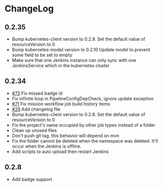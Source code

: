   

# ChangeLog

## 0.2.35

-   Bump kubernetes-client version to 0.2.9. Set the default value of
    resourceVersion to 0
-   Bump kubernetes-model version to 0.2.10 Update model to prevent some
    field to be set to empty
-   Make sure that one Jenkins instance can only sync with one
    JenkinsService which in the kubernetes cluster

## 0.2.34

-   [\#73](https://github.com/alauda/alauda-devops-sync-plugin/pull/73) Fix
    missed badge id
-   Fix infinite loop in PipelineConfigDepCheck, ignore update exception
-   [\#71](https://github.com/alauda/alauda-devops-sync-plugin/issues/71) Fix
    mission workflow job build history items
-   [\#29](https://github.com/alauda/alauda-devops-sync-plugin/issues/29) Add
    changelog file
-   Bump kubernetes-client version to 0.2.8. Set the default value of
    resourceVersion to 0
-   Fix the project's name occupied by other job types instead of a
    folder
-   Clean up unused files
-   Don't push git tag, this behavior will depend on mvn
-   Fix the folder cannot be deleted when the namespace was deleted.
    It'll occur when the Jenkins is offline.
-   Add scripts to auto upload then restart Jenkins

## 0.2.8

-   Add badge support
